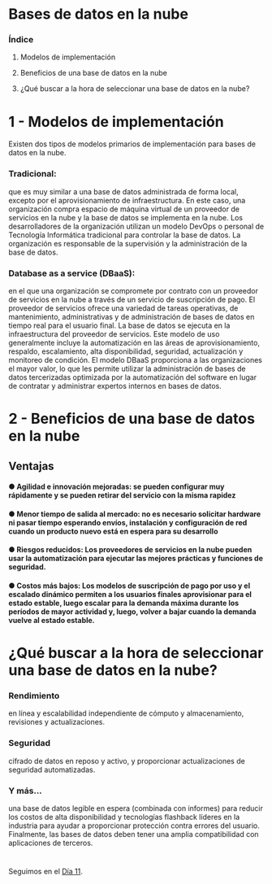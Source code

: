 

# Bases de datos en la nube


### Índice


1. Modelos de implementación 

2. Beneficios de una base de datos en la nube

3. ¿Qué buscar a la hora de seleccionar una base de datos en la nube?

#

# 1 - Modelos de implementación




Existen dos tipos de modelos primarios de implementación para bases de datos en la nube.

### Tradicional: 
que es muy similar a una base de datos administrada de forma local, excepto por el aprovisionamiento de infraestructura. En este caso, una organización compra espacio de máquina virtual de un proveedor de servicios en la nube y la base de datos se implementa en la nube. Los desarrolladores de la organización utilizan un modelo DevOps o personal de Tecnología Informática tradicional para controlar la base de datos. La organización es responsable de la supervisión y la administración de la base de datos.

### Database as a service (DBaaS):
en el que una organización se compromete por contrato con un proveedor de servicios en la nube a través de un servicio de suscripción de pago. El proveedor de servicios ofrece una variedad de tareas operativas, de mantenimiento, administrativas y de administración de bases de datos en tiempo real para el usuario final. La base de datos se ejecuta en la infraestructura del proveedor de servicios. Este modelo de uso generalmente incluye la automatización en las áreas de aprovisionamiento,
respaldo, escalamiento, alta disponibilidad, seguridad, actualización y monitoreo de condición. El modelo DBaaS proporciona a las organizaciones el mayor valor, lo que les permite utilizar la administración de bases de datos tercerizadas optimizada por la automatización del software en lugar de contratar y administrar expertos internos en bases de datos.


#
#
# 2 - Beneficios de una base de datos en la nube

## Ventajas

####  ● Agilidad e innovación mejoradas:  se pueden configurar muy rápidamente y se pueden retirar del servicio con la misma rapidez 

#### ● Menor tiempo de salida al mercado: no es necesario solicitar hardware ni pasar tiempo esperando envíos, instalación y configuración de red cuando un producto nuevo está en espera para su desarrollo 

#### ● Riesgos reducidos: Los proveedores de servicios en la nube pueden usar la automatización para ejecutar las mejores prácticas y funciones de seguridad.

#### ● Costos más bajos: Los modelos de suscripción de pago por uso y el escalado dinámico permiten a los usuarios finales aprovisionar para el estado estable, luego escalar para la demanda máxima durante los períodos de mayor actividad y, luego, volver a bajar cuando la demanda vuelve al estado estable.

#
#

# ¿Qué buscar a la hora de seleccionar una base de datos en la nube? 

### Rendimiento 
en línea y escalabilidad independiente de cómputo y almacenamiento, revisiones y actualizaciones.

### Seguridad
cifrado de datos en reposo y activo, y proporcionar actualizaciones de seguridad automatizadas.


### Y más...
una base de datos legible en espera (combinada con informes) para reducir los costos de alta disponibilidad y tecnologías flashback líderes en la industria para ayudar a proporcionar protección contra errores del usuario. Finalmente, las bases de datos deben tener una amplia compatibilidad con aplicaciones de terceros.




















#
#
#
#
#

Seguimos en el [Día  11](day11.md).

